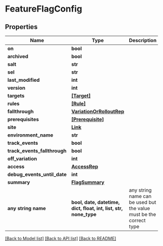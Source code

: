# FeatureFlagConfig


## Properties
Name | Type | Description | Notes
------------ | ------------- | ------------- | -------------
**on** | **bool** |  | 
**archived** | **bool** |  | 
**salt** | **str** |  | 
**sel** | **str** |  | 
**last_modified** | **int** |  | 
**version** | **int** |  | 
**targets** | [**[Target]**](Target.md) |  | 
**rules** | [**[Rule]**](Rule.md) |  | 
**fallthrough** | [**VariationOrRolloutRep**](VariationOrRolloutRep.md) |  | 
**prerequisites** | [**[Prerequisite]**](Prerequisite.md) |  | 
**site** | [**Link**](Link.md) |  | 
**environment_name** | **str** |  | 
**track_events** | **bool** |  | 
**track_events_fallthrough** | **bool** |  | 
**off_variation** | **int** |  | [optional] 
**access** | [**AccessRep**](AccessRep.md) |  | [optional] 
**debug_events_until_date** | **int** |  | [optional] 
**summary** | [**FlagSummary**](FlagSummary.md) |  | [optional] 
**any string name** | **bool, date, datetime, dict, float, int, list, str, none_type** | any string name can be used but the value must be the correct type | [optional]

[[Back to Model list]](../README.md#documentation-for-models) [[Back to API list]](../README.md#documentation-for-api-endpoints) [[Back to README]](../README.md)


